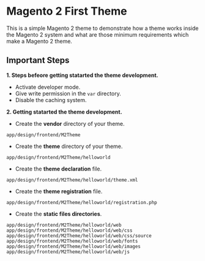 # Magento 2 First Theme
This is a simple Magento 2 theme to demonstrate how a theme works inside the Magento 2 system and what are those minimum requirements which make a Magento 2 theme.
## Important Steps
**1. Steps befeore getting statarted the theme development.**
- Activate developer mode.
- Give write permission in the `var` directory.
- Disable the caching system.

**2. Getting statarted the theme development.**
- Create the **vendor** directory of your theme.

`app/design/frontend/M2Theme`
- Create the **theme** directory of your theme.

`app/design/frontend/M2Theme/helloworld`
- Create the **theme declaration** file.

`app/design/frontend/M2Theme/helloworld/theme.xml`
- Create the **theme registration** file.

`app/design/frontend/M2Theme/helloworld/registration.php`
- Create the **static files directories**.

`app/design/frontend/M2Theme/helloworld/web`
`app/design/frontend/M2Theme/helloworld/web/css`
`app/design/frontend/M2Theme/helloworld/web/css/source`
`app/design/frontend/M2Theme/helloworld/web/fonts`
`app/design/frontend/M2Theme/helloworld/web/images`
`app/design/frontend/M2Theme/helloworld/web/js`